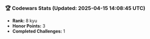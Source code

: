 ### 🏆 Codewars Stats (Updated: 2025-04-15 14:08:45 UTC)

- **Rank:** 8 kyu
- **Honor Points:** 3
- **Completed Challenges:** 1
